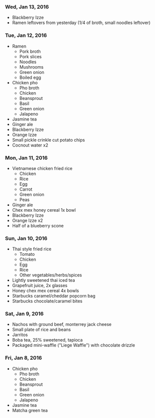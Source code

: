 ### Wed, Jan 13, 2016
- Blackberry Izze
- Ramen leftovers from yesterday (1/4 of broth, small noodles leftover)
### Tue, Jan 12, 2016
- Ramen
    - Pork broth
    - Pork slices
    - Noodles
    - Mushrooms
    - Green onion
    - Boiled egg
- Chicken pho
    - Pho broth
    - Chicken
    - Beansprout
    - Basil
    - Green onion
    - Jalapeno
- Jasmine tea
- Ginger ale
- Blackberry Izze
- Orange Izze
- Small pickle crinkle cut potato chips
- Cocnout water x2
### Mon, Jan 11, 2016
- Vietnamese chicken fried rice
    - Chicken
    - Rice
    - Egg
    - Carrot
    - Green onion
    - Peas
- Ginger ale
- Chex mex honey cereal 1x bowl
- Blackberry Izze
- Orange Izze x2
- Half of a blueberry scone
### Sun, Jan 10, 2016
- Thai style fried rice
    - Tomato
    - Chicken
    - Egg
    - Rice
    - Other vegetables/herbs/spices
- Lightly sweetened thai iced tea
- Grapefruit juice, 2x glasses
- Honey chex mex cereal 4x bowls
- Starbucks caramel/cheddar popcorn bag
- Starbucks chocolate/caramel bites
### Sat, Jan 9, 2016
- Nachos with ground beef, monterrey jack cheese
- Small plate of rice and beans
- Jarritos
- Boba tea, 25% sweetened, tapioca
- Packaged mini-waffle ("Liege Waffle") with chocolate drizzle
### Fri, Jan 8, 2016
- Chicken pho
    - Pho broth
    - Chicken
    - Beansprout
    - Basil
    - Green onion
    - Jalapeno
- Jasmine tea
- Matcha green tea